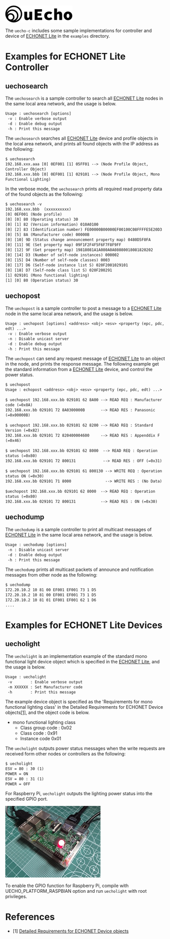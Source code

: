 ![logo](img/logo.png)

The `uecho-c` includes some sample implementations for controller and device of [ECHONET Lite][enet] in the `examples` directory.

# Examples for ECHONET Lite Controller

## uechosearch

The `uechosearch` is a sample controller to search all [ECHONET Lite][enet] nodes in the same local area network, and the usage is below.

```
Usage : uechosearch [options]
 -v : Enable verbose output
 -d : Enable debug output
 -h : Print this message
```

The `uechosearch` searches all [ECHONET Lite][enet] device and profile objects in the local area network, and prints all found objects with the IP address as the following:

```
$ uechosearch
192.168.xxx.aaa [0] 0EF001 [1] 05FF01 --> (Node Profile Object, Controller Object)
192.168.xxx.bbb [0] 0EF001 [1] 029101 --> (Node Profile Object, Mono Functional Lighting)
```

In the verbose mode, the `uechosearch` prints all required read property data of the found objects as the following:

```
$ uechosearch -v
192.168.xxx.bbb  (xxxxxxxxxx)
[0] 0EF001 (Node profile)
[0] [0] 80 (Operating status) 30
[0] [1] 82 (Version information) 010A0100
[0] [2] 83 (Identification number) FE00000B00000EF00100C08FFFFE5E20D3
[0] [5] 8A (Manufacturer code) 00000B
[0] [10] 9D (Status change announcement property map) 0480D5F0FA
[0] [11] 9E (Set property map) 09F1F2F4F5F6F7F8F9FF
[0] [12] 9F (Get property map) 19818081A1A080A0A08080018081820202
[0] [14] D3 (Number of self-node instances) 000002
[0] [15] D4 (Number of self-node classes) 0003
[0] [17] D6 (Self-node instance list S) 020F2001029101
[0] [18] D7 (Self-node class list S) 020F200291
[1] 029101 (Mono functional lighting)
[1] [0] 80 (Operation status) 30
```

## uechopost

The `uechopost` is a sample controller to post a message to a [ECHONET Lite][enet] node in the same local area network, and the usage is below.


```
Usage : uechopost [options] <address> <obj> <esv> <property (epc, pdc, edt) ...>
 -v : Enable verbose output
 -n : Disable unicast server
 -d : Enable debug output
 -h : Print this message
```

The `uechopost` can send any request message of [ECHONET Lite][enet] to an object in the node, and prints the response message. The following example get the standard information from a [ECHONET Lite][enet] device, and control the power status.

```
$ uechopost
Usage : echopost <address> <obj> <esv> <property (epc, pdc, edt) ...>

$ uechopost 192.168.xxx.bb 029101 62 8A00 --> READ REQ : Manufacturer code (=0x8A)
192.168.xxx.bb 029101 72 8A0300000B       --> READ RES : Panasonic (=0x00000B)

$ uechopost 192.168.xxx.bb 029101 62 8200 --> READ REQ : Standard Version (=0x82)
192.168.xxx.bb 029101 72 820400004600     --> READ RES : Appenddix F (=0x46)

$ uechopost 192.168.xxx.bb 029101 62 8000  --> READ REQ : Operation status (=0x80)
192.168.xxx.bb 029101 72 800131            --> READ RES : OFF (=0x31)

$ uechopost 192.168.xxx.bb 029101 61 800130 --> WRITE REQ : Operation status ON (=0x30)
192.168.xxx.bb 029101 71 8000               --> WRITE RES : (No Data)

$uechopost 192.168.xxx.bb 029101 62 8000  --> READ REQ : Operation status (=0x80)
192.168.xxx.bb 029101 72 800131           --> READ RES : ON (=0x30)
```

## uechodump

The `uechodump` is a sample controller to print all multicast messages of [ECHONET Lite][enet] in the same local area network, and the usage is below.

```
Usage : uechodump [options]
 -n : Disable unicast server
 -d : Enable debug output
 -h : Print this message
```

The `uechodump` prints all multicast packets of announce and notification messages from other node as the following:

```
$ uechodump
172.20.10.2 10 81 00 EF001 EF001 73 1 D5
172.20.10.2 10 81 00 EF001 EF001 73 1 D5
172.20.10.2 10 81 01 EF001 EF001 62 1 D6
....
```

# Examples for ECHONET Lite Devices

## uecholight

The `uecholight` is an implementation example of the standard mono functional light device object which is specified in the [ECHONET Lite][enet], and the usage is below.

```
Usage : uecholight
 -v        : Enable verbose output
 -m XXXXXX : Set Manufacturer code
 -h        : Print this message
 ```

The example device object is specified as the 'Requirements for mono functional lighting class' in the Detailed Requirements
for ECHONET Device objects[\[1\]][enet-spec], and the object code is below.

- mono functional lighting class
  - Class group code : 0x02
  - Class code : 0x91
  - Instance code 0x01

The `uecholight` outputs power status messages when the write requests are received form other nodes or controllers as the following:

```
$ uecholight
ESV = 80 : 30 (1)
POWER = ON
ESV = 80 : 31 (1)
POWER = OFF
```

For Raspberry Pi, `uecholight` outputs the lighting power status into the specified GPIO port.

![RaspberyPi](img/example_raspberry_pi.jpg)

To enable the GPIO function for Raspberry Pi, compile with UECHO_PLATFORM_RASPBIAN option and run `uecholight` with root privileges.

# References

- \[1\] [Detailed Requirements for ECHONET Device objects][enet-spec]

[enet]:http://echonet.jp/english/
[enet-spec]:http://www.echonet.gr.jp/english/spec/index.htm
